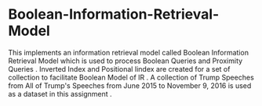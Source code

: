 # Boolean-Information-Retrieval-Model
This implements an information retrieval model called Boolean Information Retrieval Model which is used to process Boolean Queries and Proximity Queries .
Inverted Index and Positional Iindex are created for a set of collection to facilitate Boolean Model of IR . 
A collection of Trump Speeches from All of Trump's Speeches from June 2015 to November 9, 2016 is used as a dataset in this assignment .
